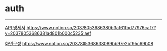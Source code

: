 # auth
---
[API 명세서](https://www.notion.so/20378053686380b3af61fbd77976caf7?v=20378053686381ad801b000c52351aef)
https://www.notion.so/20378053686380b3af61fbd77976caf7?v=20378053686381ad801b000c52351aef

[화면구성](https://www.notion.so/2037805368638089bb97e2bf95c69b08)
https://www.notion.so/2037805368638089bb97e2bf95c69b08
